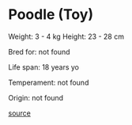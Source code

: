 # Poodle (Toy)

Weight: 3 - 4 kg
Height: 23 - 28 cm

Bred for: not found 

Life span: 18 years yo

Temperament: not found

Origin: not found

[source](https://api.thedogapi.com/v1/breeds/197)
